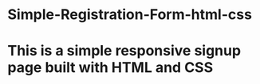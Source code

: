 # Simple-Registration-Form-html-css

# This is a simple responsive signup page built with HTML and CSS
